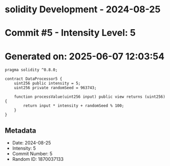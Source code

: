 ﻿# solidity Development - 2024-08-25
# Commit #5 - Intensity Level: 5
# Generated on: 2025-06-07 12:03:54
```solidity
pragma solidity ^0.8.0;

contract DataProcessor5 {
    uint256 public intensity = 5;
    uint256 private randomSeed = 963743;

    function processValue(uint256 input) public view returns (uint256) {
        return input * intensity + randomSeed % 100;
    }
}
```
## Metadata
- Date: 2024-08-25
- Intensity: 5
- Commit Number: 5
- Random ID: 1870037133
